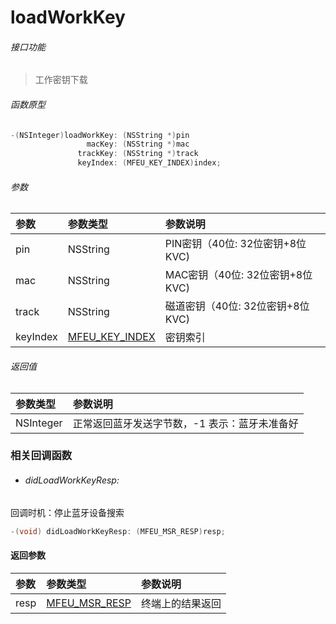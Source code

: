 # loadWorkKey

###### 接口功能
> 工作密钥下载

###### 函数原型

```objective-c
-(NSInteger)loadWorkKey: (NSString *)pin
                 macKey: (NSString *)mac
               trackKey: (NSString *)track
               keyIndex: (MFEU_KEY_INDEX)index;
```

###### 参数
| 参数 | 参数类型 | 参数说明 |
| :-------- | :--------| :------ |
| pin| NSString | PIN密钥（40位: 32位密钥+8位KVC) |
| mac| NSString | MAC密钥（40位: 32位密钥+8位KVC) |
| track| NSString | 磁道密钥（40位: 32位密钥+8位KVC) |
| keyIndex| [MFEU_KEY_INDEX](enum-cn.md#MFEU_KEY_INDEX) | 密钥索引 |

###### 返回值
| 参数类型 | 参数说明 |
| :--------| :------ |
| NSInteger | 正常返回蓝牙发送字节数，-1 表示：蓝牙未准备好 |


### 相关回调函数
- ###### didLoadWorkKeyResp:
回调时机：停止蓝牙设备搜索
```objective-c
-(void) didLoadWorkKeyResp: (MFEU_MSR_RESP)resp;
```

#### 返回参数
| 参数 | 参数类型 | 参数说明 |
| :-------- | :--------| :------ |
| resp| [MFEU_MSR_RESP](enum-cn.md#MFEU_MSR_RESP) | 终端上的结果返回 |

